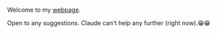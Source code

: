 Welcome to my [webpage](kartikyagupta.github.io).

Open to any suggestions. Claude can't help any further (right now).😁😁
